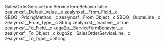 <?xml version="1.0" encoding="UTF-8"?>
<CustomMetadata xmlns="http://soap.sforce.com/2006/04/metadata" xmlns:xsi="http://www.w3.org/2001/XMLSchema-instance" xmlns:xsd="http://www.w3.org/2001/XMLSchema">
    <label>SalesOrderServiceLine.ServiceTermBehavio</label>
    <protected>false</protected>
    <values>
        <field>zealynxsf__Default_Value__c</field>
        <value xsi:nil="true"/>
    </values>
    <values>
        <field>zealynxsf__From_Field__c</field>
        <value xsi:type="xsd:string">SBQQ__PricingMethod__c</value>
    </values>
    <values>
        <field>zealynxsf__From_Object__c</field>
        <value xsi:type="xsd:string">SBQQ__QuoteLine__c</value>
    </values>
    <values>
        <field>zealynxsf__From_Type__c</field>
        <value xsi:type="xsd:string">String</value>
    </values>
    <values>
        <field>zealynxsf__Inactive__c</field>
        <value xsi:type="xsd:boolean">true</value>
    </values>
    <values>
        <field>zealynxsf__To_Field__c</field>
        <value xsi:type="xsd:string">kugo2p__ServiceTermBehavior__c</value>
    </values>
    <values>
        <field>zealynxsf__To_Object__c</field>
        <value xsi:type="xsd:string">kugo2p__SalesOrderServiceLine__c</value>
    </values>
    <values>
        <field>zealynxsf__To_Type__c</field>
        <value xsi:type="xsd:string">String</value>
    </values>
</CustomMetadata>
